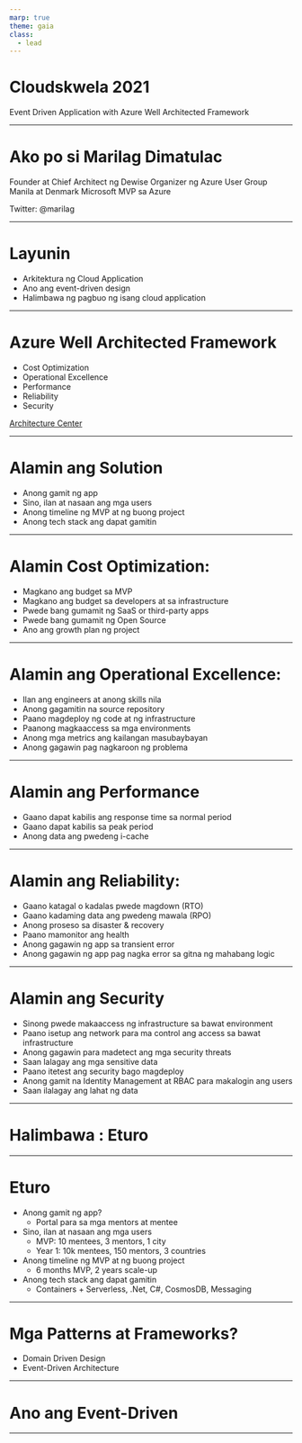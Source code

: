 ```yaml
---
marp: true
theme: gaia
class:
  - lead
---
```


# Cloudskwela 2021

Event Driven Application with Azure Well Architected Framework

---

# Ako po  si Marilag Dimatulac
Founder at Chief Architect ng Dewise
Organizer ng Azure User Group Manila at Denmark
Microsoft MVP sa Azure

Twitter: @marilag

---
<!-- class:  gaia -->
# Layunin
- Arkitektura ng Cloud Application  
- Ano ang event-driven design
- Halimbawa ng pagbuo ng isang cloud application 

---

# Azure Well Architected Framework

- Cost Optimization 
- Operational Excellence
- Performance
- Reliability
- Security

[Architecture Center]([htt](https://docs.microsoft.com/en-us/azure/architecture/framework/))

---

# Alamin ang Solution

- Anong gamit ng app
- Sino, ilan at nasaan ang mga users
- Anong timeline ng MVP at ng buong project
- Anong tech stack ang dapat gamitin

  
  
---
<!-- class:   gaia -->

# Alamin Cost Optimization:

- Magkano ang budget sa MVP
- Magkano ang budget sa developers at sa infrastructure
- Pwede bang gumamit ng SaaS or third-party apps
- Pwede bang gumamit ng Open Source
- Ano ang growth plan ng project
  
---
# Alamin ang Operational Excellence:

- Ilan ang engineers at anong skills nila
- Anong gagamitin na source repository 
- Paano magdeploy ng code at ng infrastructure  
- Paanong magkaaccess sa mga environments
- Anong mga metrics ang kailangan masubaybayan
- Anong gagawin pag nagkaroon ng problema

---
# Alamin ang Performance

- Gaano dapat kabilis ang response time sa normal period
- Gaano dapat kabilis sa peak period
- Anong data ang pwedeng i-cache

---
# Alamin  ang Reliability:

- Gaano katagal o kadalas pwede magdown (RTO)
- Gaano kadaming data ang pwedeng mawala (RPO)
- Anong proseso sa disaster & recovery
- Paano mamonitor ang health 
- Anong gagawin ng app sa transient error
- Anong gagawin ng app pag nagka error sa gitna ng mahabang logic

---
# Alamin ang Security

- Sinong pwede makaaccess ng infrastructure sa bawat environment
- Paano isetup ang network para ma control ang access sa bawat infrastructure
- Anong gagawin para madetect ang mga security threats
- Saan lalagay ang mga sensitive data
- Paano itetest ang security bago magdeploy
- Anong gamit na Identity Management at RBAC para makalogin ang users
- Saan ilalagay ang lahat ng data

---
<!-- class:  lead gaia -->

# Halimbawa : Eturo 


---
<!-- class:   gaia -->

# Eturo 
- Anong gamit ng app? 
  - Portal para sa mga mentors at mentee
- Sino, ilan at nasaan ang mga users
  - MVP: 10 mentees, 3 mentors, 1 city 
  - Year 1: 10k mentees, 150 mentors, 3 countries
- Anong timeline ng MVP at ng buong project
  - 6 months MVP, 2 years scale-up
- Anong tech stack ang dapat gamitin
  - Containers + Serverless, .Net, C#, CosmosDB, Messaging    
---

# Mga Patterns at Frameworks? 

- Domain Driven Design
- Event-Driven Architecture
  

---
<!-- class: lead  gaia -->

# Ano ang Event-Driven 

---




  

